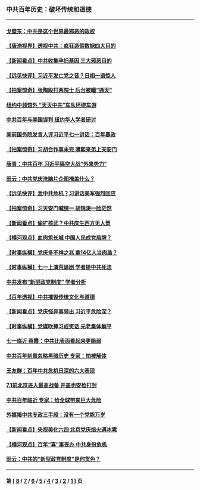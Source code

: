 ### 中共百年历史：破坏传统和道德
---
#### [戈壁东：中共是这个世界最邪恶的政权](../../pages/nf1176114/n13085641.md?08160430) 
#### [【唐浩视界】透视中共：疯狂造假数据四大目的](../../pages/nf1176114/n13080590.md?08160430) 
#### [【新闻看点】中共收集孕妇基因 三大邪恶目的](../../pages/nf1176114/n13077182.md?08160430) 
#### [【远见快评】习近平发亡党之音？日相一语惊人](../../pages/nf1176114/n13074809.md?08160430) 
#### [【拍案惊奇】张陶殴打两院士 后台被曝“通天”](../../pages/nf1176114/n13070496.md?08160430) 
#### [纽约中领馆外 “天灭中共”车队环绕车游](../../pages/nf1176114/n13070693.md?08160430) 
#### [中共百年与美国误判 纽约华人学者研讨](../../pages/nf1176114/n13067969.md?08160430) 
#### [美前国务院发言人评习近平七一讲话：百年暴政](../../pages/nf1176114/n13066986.md?08160430) 
#### [【拍案惊奇】习胡合作事未完 薄熙来弟上天安门](../../pages/nf1176114/n13065867.md?08160430) 
#### [唐青：中共百年 习近平隔空大战“外来势力”](../../pages/nf1176114/n13065976.md?08160430) 
#### [田云：中共党庆洗脑片企图掩盖什么？](../../pages/nf1176114/n13064395.md?08160430) 
#### [【远见快评】泄中共危机？习讲话美军强烈回应](../../pages/nf1176114/n13064269.md?08160430) 
#### [【拍案惊奇】习天安门喊统一 胡锦涛一脸茫然](../../pages/nf1176114/n13063233.md?08160430) 
#### [【新闻看点】偷扩核武？中共庆生西方无人贺](../../pages/nf1176114/n13061263.md?08160430) 
#### [【横河观点】血肉筑长城 中国人民成党盾牌？](../../pages/nf1176114/n13061779.md?08160430) 
#### [【时事纵横】党庆多不祥之兆 拿14亿人当肉盾？](../../pages/nf1176114/n13061709.md?08160430) 
#### [【时事纵横】七一上演荒诞剧 学者提中共死法](../../pages/nf1176114/n13058990.md?08160430) 
#### [中共发布“新型政党制度” 学者分析](../../pages/nf1176114/n13056354.md?08160430) 
#### [【百年透视】中共摧毁传统文化与道德](../../pages/nf1176114/n13057253.md?08160430) 
#### [【新闻看点】党庆怪异事频出 习近平危险深？](../../pages/nf1176114/n13056781.md?08160430) 
#### [【时事纵横】党媒吹捧习成笑话 元老集体躺平](../../pages/nf1176114/n13056792.md?08160430) 
#### [七一临近 蔡霞：中共比表面看起来更脆弱](../../pages/nf1176114/n13056418.md?08160430) 
#### [中共百年刻意忽略黑暗历史 专家：怕被解体](../../pages/nf1176114/n13056056.md?08160430) 
#### [王友群：百年中共危机日深的六大表现](../../pages/nf1176114/n13054263.md?08160430) 
#### [7.1前北京进入最高战备 井盖也安检打封](../../pages/nf1176114/n13053641.md?08160430) 
#### [中共百年临近 专家：给全球带来巨大危险](../../pages/nf1176114/n13053663.md?08160430) 
#### [外媒揭中共专政三手段：没有一个党能万岁](../../pages/nf1176114/n13049352.md?08160430) 
#### [【新闻看点】央视美化六四 北京党庆焰火遇冰雹](../../pages/nf1176114/n13048310.md?08160430) 
#### [【横河观点】百年“喜”事丧办 中共身份危机](../../pages/nf1176114/n13049869.md?08160430) 
#### [田云：中共的“新型政党制度”是何货色？](../../pages/nf1176114/n13049010.md?08160430) 

---
#### 第 [ [8](./8.md?08160430) / [7](./7.md?08160430) / [6](./6.md?08160430) / [5](./5.md?08160430) / [4](./4.md?08160430) / [3](./3.md?08160430) / [2](./2.md?08160430) / [1](./1.md?08160430) ] 页
